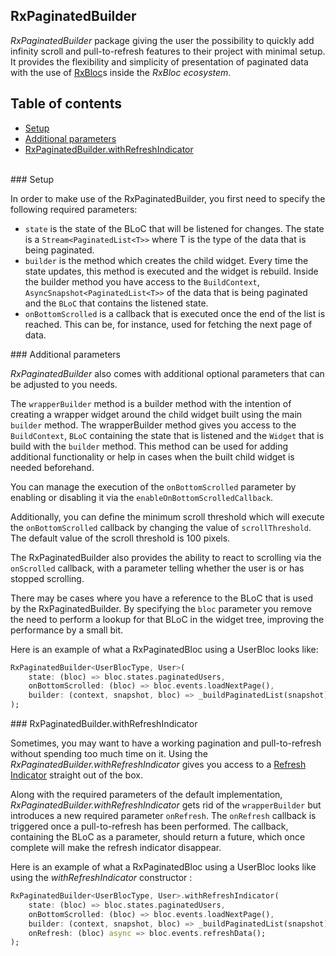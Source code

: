 ## RxPaginatedBuilder

*RxPaginatedBuilder* package giving the user the possibility to quickly add infinity scroll and pull-to-refresh features to their project with minimal setup. It provides the flexibility and simplicity of presentation of paginated data with the use of [RxBloc](https://github.com/Prime-Holding/rx_bloc "RxBloc")s inside the *RxBloc ecosystem*.

## Table of contents
- [Setup](#setup)
- [Additional parameters](#additional-params)
- [RxPaginatedBuilder.withRefreshIndicator](#withRefreshIndicator)

<br/>
<div id="setup"/>
### Setup

In order to make use of the RxPaginatedBuilder, you first need to specify the following required parameters:
- `state` is the state of the BLoC that will be listened for changes. The state is a `Stream<PaginatedList<T>>` where T is the type of the data that is being paginated.
- `builder` is the method which creates the child widget. Every time the state updates, this method is executed and the widget is rebuild. Inside the builder method you have access to the `BuildContext`, `AsyncSnapshot<PaginatedList<T>>` of the data that is being paginated and the `BLoC` that contains the listened state.
- `onBottomScrolled` is a callback that is executed once the end of the list is reached. This can be, for instance, used for fetching the next page of data.

<div id="additional-params" />
### Additional parameters

*RxPaginatedBuilder* also comes with additional optional parameters that can be adjusted to you needs.

The `wrapperBuilder` method is a builder method with the intention of creating a wrapper widget around the child widget built using the main `builder` method. The wrapperBuilder method gives you access to the `BuildContext`, `BLoC` containing the state that is listened and the `Widget` that is build with the `builder` method. This method can be used for adding additional functionality or help in cases when the built child widget is needed beforehand.

You can manage the execution of the `onBottomScrolled` parameter by enabling or disabling it via the `enableOnBottomScrolledCallback`.

Additionally, you can define the minimum scroll threshold which will execute the `onBottomScrolled` callback by changing the value of `scrollThreshold`. The default value of the scroll threshold is 100 pixels.

The RxPaginatedBuilder also provides the ability to react to scrolling via the `onScrolled` callback, with a parameter telling whether the user is or has stopped scrolling.

There may be cases where you have a reference to the BLoC that is used by the RxPaginatedBuilder. By specifying the `bloc` parameter you remove the need to perform a lookup for that BLoC in the widget tree, improving the performance by a small bit.

Here is an example of what a RxPaginatedBloc using a UserBloc looks like:
```dart
RxPaginatedBuilder<UserBlocType, User>(
	state: (bloc) => bloc.states.paginatedUsers,
	onBottomScrolled: (bloc) => bloc.events.loadNextPage(),
	builder: (context, snapshot, bloc) => _buildPaginatedList(snapshot),
);
```

<div id="withRefreshIndicator" />
### RxPaginatedBuilder.withRefreshIndicator

Sometimes, you may want to have a working pagination and pull-to-refresh without spending too much time on it. Using the *RxPaginatedBuilder.withRefreshIndicator* gives you access to a [Refresh Indicator](https://api.flutter.dev/flutter/material/RefreshIndicator-class.html "Refresh Indicator") straight out of the box.

Along with the required parameters of the default implementation, *RxPaginatedBuilder.withRefreshIndicator* gets rid of the `wrapperBuilder` but introduces a new required parameter `onRefresh`. The `onRefresh` callback is triggered once a pull-to-refresh has been performed. The callback, containing the BLoC as a parameter, should return a future, which once complete will make the refresh indicator disappear.

Here is an example of what a RxPaginatedBloc using a UserBloc looks like using the *withRefreshIndicator* constructor :
```dart
RxPaginatedBuilder<UserBlocType, User>.withRefreshIndicator(
	state: (bloc) => bloc.states.paginatedUsers,
	onBottomScrolled: (bloc) => bloc.events.loadNextPage(),
	builder: (context, snapshot, bloc) => _buildPaginatedList(snapshot),
	onRefresh: (bloc) async => bloc.events.refreshData();
);
```